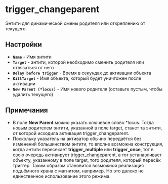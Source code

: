﻿# trigger_changeparent

Энтити для динамической смены родителя или откреплению от текущего.

## Настройки

- **`Name`**  - Имя энтити
- **`Target`** - энтити, которой необходимо сменить родителя или отвязаться от него
- **`Delay before trigger`** - Время в секундах до активации объекта
- **`KillTarget`** - Имя объекта, который будет уничтожен после активации
- **`New Parent (*locus)`** - Имя нового родителя (оставьте пустым, чтобы удалить текущего)

## Примечания

- В поле **New Parent** можно указать ключевое слово *locus. Тогда новым родителем энтити, указанной в поле target, станет та энтити, от которой исходила активация trigger_changeparent.
- Поскольку указатель на активатор обычно передаётся без изменений большинством энтити, то вполне возможна конструкция, когда энтити пересекает **trigger_multiple** или **trigger_once**, тот в свою очередь активирует trigger_changeparent, а тот устанавливает объекту, указанному в поле target, того родителя, который пересёк триггер. Таким образом становится возможной реализация подъёмного крана с магнитом, например. Но это далеко не единственное использование этого режима.

